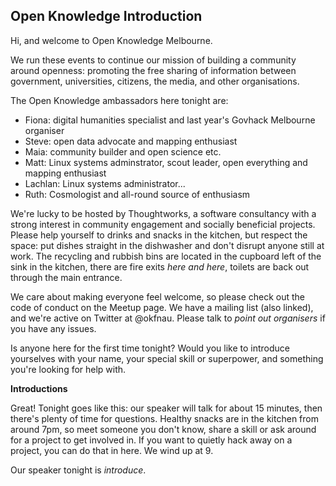 ## Open Knowledge Introduction
Hi, and welcome to Open Knowledge Melbourne.

We run these events to continue our mission of building a community around openness: promoting the free sharing of information between government, universities, citizens, the media, and other organisations.

The Open Knowledge ambassadors here tonight are:

* Fiona: digital humanities specialist and last year's Govhack Melbourne organiser
* Steve: open data advocate and mapping enthusiast
* Maia: community builder and open science etc.
* Matt: Linux systems adminstrator, scout leader, open everything and
  mapping enthusiast
* Lachlan: Linux systems administrator...
* Ruth: Cosmologist and all-round source of enthusiasm


We're lucky to be hosted by Thoughtworks, a software consultancy with a strong interest in community engagement and socially beneficial projects. Please help yourself to drinks and snacks in the kitchen, but respect the space: put dishes straight in the dishwasher and don't disrupt anyone still at work. The recycling and rubbish bins are located in the cupboard left of the sink in the kitchen, there are fire exits _here and here_, toilets are back out through the main entrance.

We care about making everyone feel welcome, so please check out the code of conduct on the Meetup page. We have a mailing list (also linked), and we're active on Twitter at @okfnau. Please talk to _point out organisers_ if you have any issues.

Is anyone here for the first time tonight? Would you like to introduce yourselves with your name, your special skill or superpower, and something you're looking for help with.

**Introductions**

Great! Tonight goes like this: our speaker will talk for about 15 minutes, then there's plenty of time for questions. Healthy snacks are in the kitchen from around 7pm, so meet someone you don't know, share a skill or ask around for a project to get involved in. If you want to quietly hack away on a project, you can do that in here. We wind up at 9.

Our speaker tonight is _introduce_.
